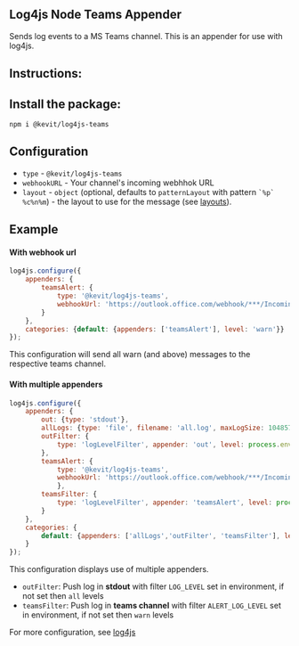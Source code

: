 Log4js Node Teams Appender
--------------------------------

Sends log events to a MS Teams channel. This is an appender for use with log4js.

## Instructions:
## Install the package:
```
npm i @kevit/log4js-teams
```

## Configuration

* `type` - `@kevit/log4js-teams`
* `webhookURL` - Your channel's incoming webhhok URL
* `layout` - `object` (optional, defaults to `patternLayout` with pattern  ``` `%p` %c%n%m ```) - the layout to use for the message (see [layouts](https://log4js-node.github.io/log4js-node/layouts.html)).
## Example

#### With webhook url
```javascript
log4js.configure({
    appenders: {
        teamsAlert: {
            type: '@kevit/log4js-teams',
            webhookUrl: 'https://outlook.office.com/webhook/***/IncomingWebhook/***/***'
        }
    },
    categories: {default: {appenders: ['teamsAlert'], level: 'warn'}}
});
```
This configuration will send all warn (and above) messages to the respective teams channel.


#### With multiple appenders
```javascript
log4js.configure({
	appenders: {
		out: {type: 'stdout'},
		allLogs: {type: 'file', filename: 'all.log', maxLogSize: 10485760, backups: 10, compress: true},
		outFilter: {
			type: 'logLevelFilter', appender: 'out', level: process.env.LOG_LEVEL || 'all'
		},
		teamsAlert: {
		    type: '@kevit/log4js-teams',
		    webhookUrl: 'https://outlook.office.com/webhook/***/IncomingWebhook/***/***'
		    },
		teamsFilter: {
			type: 'logLevelFilter', appender: 'teamsAlert', level: process.env.ALERT_LOG_LEVEL || 'warn'
		}
	},
	categories: {
		default: {appenders: ['allLogs','outFilter', 'teamsFilter'], level: process.env.LOG_LEVEL || 'all'}
	}
});
```
This configuration displays use of multiple appenders.

- `outFilter`: Push log in **stdout** with filter `LOG_LEVEL` set in environment, if not set then `all` levels
- `teamsFilter`: Push log in **teams channel** with filter `ALERT_LOG_LEVEL` set in environment, if not set then `warn` levels


For more configuration, see [log4js](https://log4js-node.github.io/log4js-node)
